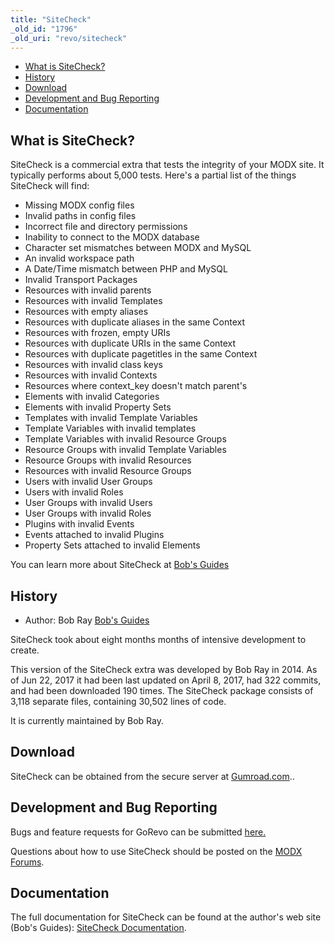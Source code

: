 ```yaml
---
title: "SiteCheck"
_old_id: "1796"
_old_uri: "revo/sitecheck"
---
```


- [What is SiteCheck?](#SiteCheck-WhatisSiteCheck)
- [History](#SiteCheck-History)
- [Download](#SiteCheck-Download)
- [Development and Bug Reporting](#SiteCheck-DevelopmentandBugReporting)
- [Documentation](#SiteCheck-Documentation)
 
What is SiteCheck?
------------------

 SiteCheck is a commercial extra that tests the integrity of your MODX site. It typically performs about 5,000 tests. Here's a partial list of the things SiteCheck will find:

- Missing MODX config files
- Invalid paths in config files
- Incorrect file and directory permissions
- Inability to connect to the MODX database
- Character set mismatches between MODX and MySQL
- An invalid workspace path
- A Date/Time mismatch between PHP and MySQL
- Invalid Transport Packages
- Resources with invalid parents
- Resources with invalid Templates
- Resources with empty aliases
- Resources with duplicate aliases in the same Context
- Resources with frozen, empty URIs
- Resources with duplicate URIs in the same Context
- Resources with duplicate pagetitles in the same Context
- Resources with invalid class keys
- Resources with invalid Contexts
- Resources where context\_key doesn't match parent's
- Elements with invalid Categories
- Elements with invalid Property Sets
- Templates with invalid Template Variables
- Template Variables with invalid templates
- Template Variables with invalid Resource Groups
- Resource Groups with invalid Template Variables
- Resource Groups with invalid Resources
- Resources with invalid Resource Groups
- Users with invalid User Groups
- Users with invalid Roles
- User Groups with invalid Users
- User Groups with invalid Roles
- Plugins with invalid Events
- Events attached to invalid Plugins
- Property Sets attached to invalid Elements

You can learn more about SiteCheck at [Bob's Guides](https://bobsguides.com/sitecheck-promo.html)

History
-------

- Author: Bob Ray [Bob's Guides](https://bobsguides.com)

SiteCheck took about eight months months of intensive development to create.

 This version of the SiteCheck extra was developed by Bob Ray in 2014. As of Jun 22, 2017 it had been last updated on April 8, 2017, had 322 commits, and had been downloaded 190 times. The SiteCheck package consists of 3,118 separate files, containing 30,502 lines of code.

It is currently maintained by Bob Ray.

Download
--------

 SiteCheck can be obtained from the secure server at [Gumroad.com](https://gum.co/DLChj)..

Development and Bug Reporting 
------------------------------

 Bugs and feature requests for GoRevo can be submitted [here.](https://bobsguides.com/contact-form.html)

Questions about how to use SiteCheck should be posted on the [MODX Forums](https://forums.modx.com).

Documentation
-------------

 The full documentation for SiteCheck can be found at the author's web site (Bob's Guides): [SiteCheck Documentation](https://bobsguides.com/sitecheck-tutorial.html).

 